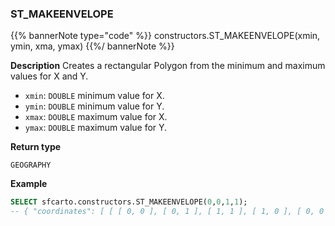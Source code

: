 ### ST_MAKEENVELOPE

{{% bannerNote type="code" %}}
constructors.ST_MAKEENVELOPE(xmin, ymin, xma, ymax)
{{%/ bannerNote %}}

**Description**
Creates a rectangular Polygon from the minimum and maximum values for X and Y.

* `xmin`: `DOUBLE` minimum value for X.
* `ymin`: `DOUBLE` minimum value for Y.
* `xmax`: `DOUBLE` maximum value for X.
* `ymax`: `DOUBLE` maximum value for Y.

**Return type**

`GEOGRAPHY`

**Example**

```sql
SELECT sfcarto.constructors.ST_MAKEENVELOPE(0,0,1,1);
-- { "coordinates": [ [ [ 0, 0 ], [ 0, 1 ], [ 1, 1 ], [ 1, 0 ], [ 0, 0 ] ] ], "type": "Polygon" }
```